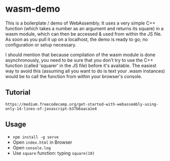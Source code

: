 # wasm-demo

This is a boilerplate / demo of WebAssembly. It uses a very simple C++ function (which takes a number as an argument and returns its square) in a wasm module, which can then be accessed & used from within the JS file. As soon as you pull it up on a localhost, the demo is ready to go; no configuration or setup necessary. 

I should mention that because compilation of the wasm module is done asynchronously, you need to be sure that you don't try to use the C++ function (called 'squarer' in the JS file) before it's available. The easiest way to avoid this (assuming all you want to do is text your .wasm instances) would be to call the function from within your browser's console. 


## Tutorial
`https://medium.freecodecamp.org/get-started-with-webassembly-using-only-14-lines-of-javascript-b37b6aaca1e4`

## Usage
* `npm install -g serve`
* Open `index.html` in Browser
* Open `console.log`
* Use `square` function: typing `square(10)`